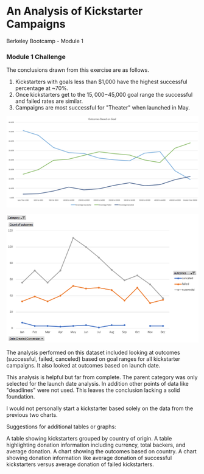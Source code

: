# An Analysis of Kickstarter Campaigns

Berkeley Bootcamp - Module 1



### Module 1 Challenge

The conclusions drawn from this exercise are as follows.

1. Kickstarters with goals less than $1,000 have the highest successful percentage at ~70%.
2. Once kickstarters get to the $15,000-$45,000 goal range the successful and failed rates are similar.
3. Campaigns are most successful for "Theater" when launched in May.

![Outcomes Based on Goal](outcomes_based_on_goal.PNG)

![Outcomes Based on Launch Date](outcomes_based_on_launch_date.PNG)

The analysis performed on this dataset included looking at outcomes (successful, failed, canceled) based on goal ranges for all kickstarter campaigns.  It also looked at outcomes based on launch date.

This analysis is helpful but far from complete.  The parent category was only selected for the launch date analysis. In addition other points of data like "deadlines" were not used.  This leaves the conclusion lacking a solid foundation.

I would not personally start a kickstarter based solely on the data from the previous two charts.


Suggestions for additional tables or graphs:  

A table showing kickstarters grouped by country of origin.
A table highlighting donation information including currency, total backers, and average donation.
A chart showing the outcomes based on country.
A chart showing donation information like average donation of successful kickstarters versus average donation of failed kickstarters.

